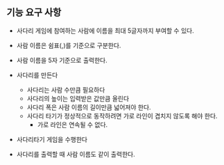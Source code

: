## 기능 요구 사항

- 사다리 게임에 참여하는 사람에 이름을 최대 5글자까지 부여할 수 있다. 
- 사람 이름은 쉼표(,)를 기준으로 구분한다.
- 사람 이름을 5자 기준으로 출력한다.

- 사다리를 만든다
  - 사다리는 사람 수만큼 필요하다
  - 사다리의 높이는 입력받은 값만큼 올린다
  - 사다리 폭은 사람 이름의 길이만큼 넓어져야 한다.
  - 사다리 타기가 정상적으로 동작하려면 가로 라인이 겹치지 않도록 해야 한다.
    - 가로 라인은 연속될 수 없다.

- 사다리타기 게임을 수행한다
- 사다리를 출력할 때 사람 이름도 같이 출력한다.
